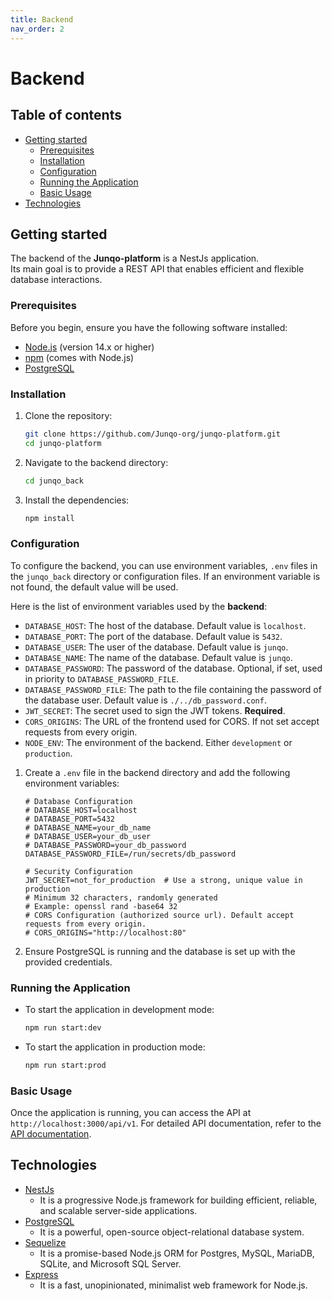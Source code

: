 ```yaml
---
title: Backend
nav_order: 2
---
```


<!-- omit in toc -->
# Backend

<!-- omit in toc -->
## Table of contents

- [Getting started](#getting-started)
  - [Prerequisites](#prerequisites)
  - [Installation](#installation)
  - [Configuration](#configuration)
  - [Running the Application](#running-the-application)
  - [Basic Usage](#basic-usage)
- [Technologies](#technologies)

## Getting started

The backend of the **Junqo-platform** is a NestJs application.  
Its main goal is to provide a REST API that enables efficient and flexible database interactions.

### Prerequisites

Before you begin, ensure you have the following software installed:

- [Node.js](https://nodejs.org/) (version 14.x or higher)
- [npm](https://www.npmjs.com/) (comes with Node.js)
- [PostgreSQL](https://www.postgresql.org/)

### Installation

1. Clone the repository:

    ```bash
    git clone https://github.com/Junqo-org/junqo-platform.git
    cd junqo-platform
    ```

2. Navigate to the backend directory:

    ```bash
    cd junqo_back
    ```

3. Install the dependencies:

    ```bash
    npm install
    ```

### Configuration

To configure the backend, you can use environment variables, `.env` files in the `junqo_back` directory or configuration files.
If an environment variable is not found, the default value will be used.

Here is the list of environment variables used by the **backend**:

- `DATABASE_HOST`: The host of the database. Default value is `localhost`.
- `DATABASE_PORT`: The port of the database. Default value is `5432`.
- `DATABASE_USER`: The user of the database. Default value is `junqo`.
- `DATABASE_NAME`: The name of the database. Default value is `junqo`.
- `DATABASE_PASSWORD`: The password of the database. Optional, if set, used in priority to `DATABASE_PASSWORD_FILE`.
- `DATABASE_PASSWORD_FILE`: The path to the file containing the password of the database user. Default value is `./../db_password.conf`.
- `JWT_SECRET`: The secret used to sign the JWT tokens. **Required**.
- `CORS_ORIGINS`: The URL of the frontend used for CORS. If not set accept requests from every origin.
- `NODE_ENV`: The environment of the backend. Either `development` or `production`.

1. Create a `.env` file in the backend directory and add the following environment variables:

    ```env
    # Database Configuration
    # DATABASE_HOST=localhost
    # DATABASE_PORT=5432
    # DATABASE_NAME=your_db_name
    # DATABASE_USER=your_db_user
    # DATABASE_PASSWORD=your_db_password
    DATABASE_PASSWORD_FILE=/run/secrets/db_password

    # Security Configuration
    JWT_SECRET=not_for_production  # Use a strong, unique value in production
    # Minimum 32 characters, randomly generated
    # Example: openssl rand -base64 32
    # CORS Configuration (authorized source url). Default accept requests from every origin.
    # CORS_ORIGINS="http://localhost:80"
    ```

2. Ensure PostgreSQL is running and the database is set up with the provided credentials.

### Running the Application

- To start the application in development mode:

  ```bash
  npm run start:dev
  ```

- To start the application in production mode:

  ```bash
  npm run start:prod
  ```

### Basic Usage

Once the application is running, you can access the API at `http://localhost:3000/api/v1`. For detailed API documentation, refer to the [API documentation](http://prod.junqo.fr:4200/api/v1).

## Technologies

- [NestJs](https://nestjs.com/)
  - It is a progressive Node.js framework for building efficient, reliable, and scalable server-side applications.
- [PostgreSQL](https://www.postgresql.org/)
  - It is a powerful, open-source object-relational database system.
- [Sequelize](https://sequelize.org/)
  - It is a promise-based Node.js ORM for Postgres, MySQL, MariaDB, SQLite, and Microsoft SQL Server.
- [Express](https://expressjs.com/)
  - It is a fast, unopinionated, minimalist web framework for Node.js.
